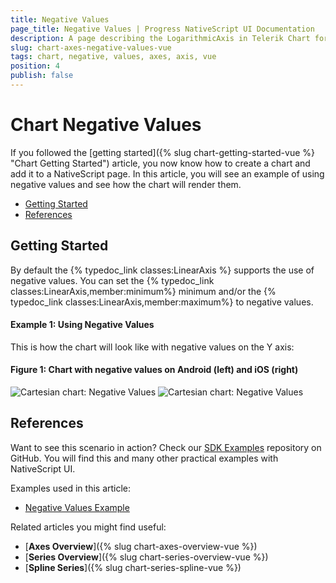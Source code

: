 ```yaml
---
title: Negative Values
page_title: Negative Values | Progress NativeScript UI Documentation
description: A page describing the LogarithmicAxis in Telerik Chart for NativeScript. This article explains the usage of negative values in an axis.
slug: chart-axes-negative-values-vue
tags: chart, negative, values, axes, axis, vue
position: 4
publish: false
---
```


# Chart Negative Values

If you followed the [getting started]({% slug chart-getting-started-vue %} "Chart Getting Started") article, you now know how to create a chart and add it to a NativeScript page. In this article, you will see an example of using negative values and see how the chart will render them.

* [Getting Started](#getting-started)
* [References](#references)

## Getting Started

By default the {% typedoc_link classes:LinearAxis %} supports the use of negative values. You can set the {% typedoc_link classes:LinearAxis,member:minimum%} minimum and/or the {% typedoc_link classes:LinearAxis,member:maximum%} to negative values.


#### Example 1: Using Negative Values

<snippet id='chart-negative-values-data-vue'/>

<snippet id='chart-negative-values-vue'/>

This is how the chart will look like with negative values on the Y axis:

#### Figure 1: Chart with negative values on Android (left) and iOS (right)

![Cartesian chart: Negative Values](../../../../ui/img/ns_ui//negative_values_android.png "Negative values in Android.") ![Cartesian chart: Negative Values](../../../../ui/img/ns_ui//negative_values_ios.png "Negative values in iOS.")

## References

Want to see this scenario in action?
Check our [SDK Examples](https://github.com/NativeScript/nativescript-ui-samples-vue) repository on GitHub. You will find this and many other practical examples with NativeScript UI.

Examples used in this article:

* [Negative Values Example](https://github.com/NativeScript/nativescript-ui-samples-vue/tree/master/chart/app/examples/axes/negative-values)

Related articles you might find useful:

* [**Axes Overview**]({% slug chart-axes-overview-vue %})
* [**Series Overview**]({% slug chart-series-overview-vue %})
* [**Spline Series**]({% slug chart-series-spline-vue %})
